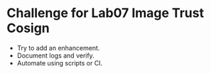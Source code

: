 # Challenge for Lab07 Image Trust Cosign

- Try to add an enhancement.
- Document logs and verify.
- Automate using scripts or CI.
